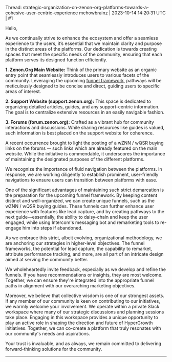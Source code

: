 Thread: strategic-organization-on-zenon-org-platforms-towards-a-cohesive-user-centric-experience
mehowbrainz | 2023-10-14 14:20:31 UTC | #1

Hello,

As we continually strive to enhance the ecosystem and offer a seamless experience to the users, it’s essential that we maintain clarity and purpose in the distinct areas of the platforms. Our dedication is towards creating spaces that meet the specific needs of the community, ensuring that each platform serves its designed function efficiently.

**1. Zenon.Org Main Website:** Think of the primary website as an organic entry point that seamlessly introduces users to various facets of the community. Leveraging the upcoming [funnel framework](https://forum2.zenon.org/t/landing-page-funnel-framework/1494), pathways will be meticulously designed to be concise and direct, guiding users to specific areas of interest.

**2. Support Website (support.zenon.org):** This space is dedicated to organizing detailed articles, guides, and any support-centric information. The goal is to centralize extensive resources in an easily navigable fashion.

**3. Forums (forum.zenon.org):** Crafted as a vibrant hub for community interactions and discussions. While sharing resources like guides is valued, such information is best placed on the support website for coherence.

A recent occurrence brought to light the posting of a wZNN / wQSR buying links on the forums -- such links which are already featured on the main website. While the initiative is commendable, it underscores the importance of maintaining the designated purposes of the different platforms.

We recognize the importance of fluid navigation between the platforms. In response, we are working diligently to establish prominent, user-friendly navigations to ensure users can transition between platforms with ease.

One of the significant advantages of maintaining such strict demarcation is the preparation for the upcoming funnel framework. By keeping content distinct and well-organized, we can create unique funnels, such as the wZNN / wQSR buying guides. These funnels can further enhance user experience with features like lead capture, and by creating pathways to the next guide—essentially, the ability to daisy-chain and keep the user engaged, while using Intercom's messaging bot and remarketing tools to re-engage him into steps if abandoned.

As we embrace this strict, albeit evolving, organizational methodology, we are anchoring our strategies in higher-level objectives. The funnel frameworks, the potential for lead capture, the capability to remarket, attribute performance tracking, and more, are all part of an intricate design aimed at serving the community better.

We wholeheartedly invite feedback, especially as we develop and refine the funnels. If you have recommendations or insights, they are most welcome. Together, we can ensure they're integrated into the appropriate funnel paths in alignment with our overarching marketing objectives.

Moreover, we believe that collective wisdom is one of our strongest assets. If any member of our community is keen on contributing to our initiatives, we warmly welcome your involvement. We operate within a private Slack workspace where many of our strategic discussions and planning sessions take place. Engaging in this workspace provides a unique opportunity to play an active role in shaping the direction and future of HyperGrowth initiatives. Together, we can co-create a platform that truly resonates with our community's needs and aspirations.

Your trust is invaluable, and as always, we remain committed to delivering forward-thinking solutions for the community.

-------------------------

